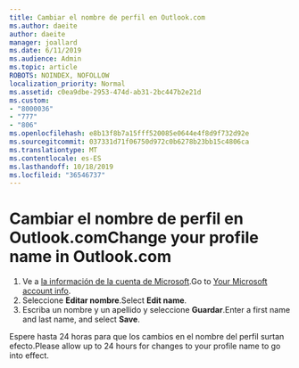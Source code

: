 ```yaml
---
title: Cambiar el nombre de perfil en Outlook.com
ms.author: daeite
author: daeite
manager: joallard
ms.date: 6/11/2019
ms.audience: Admin
ms.topic: article
ROBOTS: NOINDEX, NOFOLLOW
localization_priority: Normal
ms.assetid: c0ea9dbe-2953-474d-ab31-2bc447b2e21d
ms.custom:
- "8000036"
- "777"
- "806"
ms.openlocfilehash: e8b13f8b7a15fff520085e0644e4f8d9f732d92e
ms.sourcegitcommit: 037331d71f06750d972c0b6278b23bb15c4806ca
ms.translationtype: MT
ms.contentlocale: es-ES
ms.lasthandoff: 10/18/2019
ms.locfileid: "36546737"
---
```

# <a name="change-your-profile-name-in-outlookcom"></a><span data-ttu-id="32c60-102">Cambiar el nombre de perfil en Outlook.com</span><span class="sxs-lookup"><span data-stu-id="32c60-102">Change your profile name in Outlook.com</span></span>

1. <span data-ttu-id="32c60-103">Ve a [la información de la cuenta de Microsoft](https://go.microsoft.com/fwlink/p/?linkid=860841).</span><span class="sxs-lookup"><span data-stu-id="32c60-103">Go to [Your Microsoft account info](https://go.microsoft.com/fwlink/p/?linkid=860841).</span></span>
2. <span data-ttu-id="32c60-104">Seleccione **Editar nombre**.</span><span class="sxs-lookup"><span data-stu-id="32c60-104">Select **Edit name**.</span></span>
3. <span data-ttu-id="32c60-105">Escriba un nombre y un apellido y seleccione **Guardar**.</span><span class="sxs-lookup"><span data-stu-id="32c60-105">Enter a first name and last name, and select **Save**.</span></span>

<span data-ttu-id="32c60-106">Espere hasta 24 horas para que los cambios en el nombre del perfil surtan efecto.</span><span class="sxs-lookup"><span data-stu-id="32c60-106">Please allow up to 24 hours for changes to your profile name to go into effect.</span></span>
